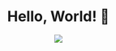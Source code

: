 <div align="center">
  <h1>Hello, World! 👋</h1>
  
  ![](https://komarev.com/ghpvc/?username=raxelf&color=orange)
</div>
